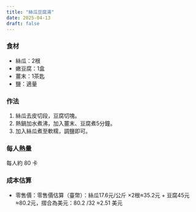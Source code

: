 ```yaml
---
title: "絲瓜豆腐湯"
date: 2025-04-13
draft: false
---
```


### 食材

- 絲瓜：2根
- 嫩豆腐：1盒
- 薑末：1茶匙
- 鹽：適量

### 作法

1. 絲瓜去皮切段，豆腐切塊。
2. 熱鍋加水煮沸，加入薑末、豆腐煮5分鐘。
3. 加入絲瓜煮至軟糯，調鹽即可。

### 每人熱量  
每人約 80 卡

### 成本估算
- 零售價：零售價估算（臺幣）：絲瓜17.6元/公斤 ×2根≈35.2元 + 豆腐45元 ≈80.2元，摺合為美元：80.2 /32 ≈2.51 美元
